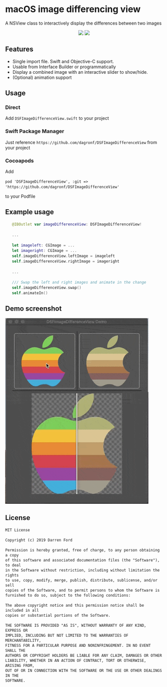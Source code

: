 # macOS image differencing view

A NSView class to interactively display the differences between two images

<p align="center">
    <img src="https://img.shields.io/github/v/tag/dagronf/DSFImageDifferenceView" />
    <img src="https://img.shields.io/badge/macOS-10.10+-red" />
</p>

## Features

* Single import file.  Swift and Objective-C support.
* Usable from Interface Builder or programmatically
* Display a combined image with an interactive slider to show/hide.
* (Optional) animation support

## Usage

### Direct
Add `DSFImageDifferenceView.swift` to your project

### Swift Package Manager

Just reference `https://github.com/dagronf/DSFImageDifferenceView` from your project

### Cocoapods
Add

`pod 'DSFImageDifferenceView', :git => 'https://github.com/dagronf/DSFImageDifferenceView'` 
  
to your Podfile


## Example usage

```swift
   @IBOutlet var imageDifferenceView: DSFImageDifferenceView!
   
   ...
   
   let imageleft: CGImage = ...
   let imageright: CGImage = ...
   self.imageDifferenceView.leftImage = imageleft
   self.imageDifferenceView.rightImage = imageright
   
   ...
   
   /// Swap the left and right images and animate in the change
   self.imageDifferenceView.swap()
   self.animateIn()
```

## Demo screenshot

![](https://github.com/dagronf/dagronf.github.io/blob/master/art/projects/DSFImageDifferenceView/demo.gif?raw=true)

## License

```
MIT License

Copyright (c) 2019 Darren Ford

Permission is hereby granted, free of charge, to any person obtaining a copy
of this software and associated documentation files (the "Software"), to deal
in the Software without restriction, including without limitation the rights
to use, copy, modify, merge, publish, distribute, sublicense, and/or sell
copies of the Software, and to permit persons to whom the Software is
furnished to do so, subject to the following conditions:

The above copyright notice and this permission notice shall be included in all
copies or substantial portions of the Software.

THE SOFTWARE IS PROVIDED "AS IS", WITHOUT WARRANTY OF ANY KIND, EXPRESS OR
IMPLIED, INCLUDING BUT NOT LIMITED TO THE WARRANTIES OF MERCHANTABILITY,
FITNESS FOR A PARTICULAR PURPOSE AND NONINFRINGEMENT. IN NO EVENT SHALL THE
AUTHORS OR COPYRIGHT HOLDERS BE LIABLE FOR ANY CLAIM, DAMAGES OR OTHER
LIABILITY, WHETHER IN AN ACTION OF CONTRACT, TORT OR OTHERWISE, ARISING FROM,
OUT OF OR IN CONNECTION WITH THE SOFTWARE OR THE USE OR OTHER DEALINGS IN THE
SOFTWARE.
```
